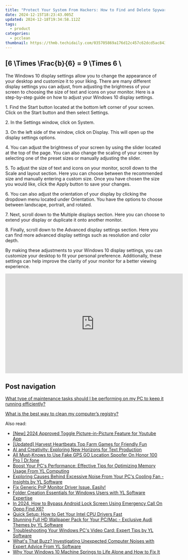 ```yaml
---
title: "Protect Your System From Hackers: How to Find and Delete Spyware, Malware Using YL Computing's Anti-Malicious Tools"
date: 2024-12-15T18:23:43.005Z
updated: 2024-12-18T19:34:58.112Z
tags:
  - product
categories:
  - pcclean
thumbnail: https://thmb.techidaily.com/035705869a176d12c457c62dcd5ac8433382a242da2e6ee8d5c9aeccc24af52d.jpg
---
```


## \[6 \Times \Frac{b}{6} = 9 \Times 6 \

The Windows 10 display settings allow you to change the appearance of your desktop and customize it to your liking. There are many different display settings you can adjust, from adjusting the brightness of your screen to choosing the size of text and icons on your monitor. Here is a step-by-step guide on how to adjust your Windows 10 display settings. 

1\. Find the Start button located at the bottom left corner of your screen. Click on the Start button and then select Settings.

2\. In the Settings window, click on System.

3\. On the left side of the window, click on Display. This will open up the display settings options. 

4\. You can adjust the brightness of your screen by using the slider located at the top of the page. You can also change the scaling of your screen by selecting one of the preset sizes or manually adjusting the slider.

5\. To adjust the size of text and icons on your monitor, scroll down to the Scale and layout section. Here you can choose between the recommended size and manually entering a custom size. Once you have chosen the size you would like, click the Apply button to save your changes.

6\. You can also adjust the orientation of your display by clicking the dropdown menu located under Orientation. You have the options to choose between landscape, portrait, and rotated.

7\. Next, scroll down to the Multiple displays section. Here you can choose to extend your display or duplicate it onto another monitor.

8\. Finally, scroll down to the Advanced display settings section. Here you can find more advanced display settings such as resolution and color depth. 

By making these adjustments to your Windows 10 display settings, you can customize your desktop to fit your personal preference. Additionally, these settings can help improve the clarity of your monitor for a better viewing experience.

<!-- affiliate ads begin -->
<iframe width="560" height="315" src="https://www.youtube.com/embed/RCYs8keh-Vs?si=uDC28-9yh-k6HLj4" title="YouTube video player" frameborder="0" allow="accelerometer; autoplay; clipboard-write; encrypted-media; gyroscope; picture-in-picture; web-share" referrerpolicy="strict-origin-when-cross-origin" allowfullscreen></iframe>
<!-- affiliate ads end -->

## Post navigation

[What type of maintenance tasks should I be performing on my PC to keep it running efficiently?](https://tools.techidaily.com/pcclean/products/)

[What is the best way to clean my computer’s registry?](https://tools.techidaily.com/pcclean/products/)

<ins class="adsbygoogle"
     style="display:block"
     data-ad-format="autorelaxed"
     data-ad-client="ca-pub-7571918770474297"
     data-ad-slot="1223367746"></ins>

<ins class="adsbygoogle"
     style="display:block"
     data-ad-client="ca-pub-7571918770474297"
     data-ad-slot="8358498916"
     data-ad-format="auto"
     data-full-width-responsive="true"></ins>

<span class="atpl-alsoreadstyle">Also read:</span>
<div><ul>
<li><a href="https://fox-hovers.techidaily.com/new-2024-approved-toggle-picture-in-picture-feature-for-youtube-app/"><u>[New] 2024 Approved Toggle Picture-in-Picture Feature for Youtube App</u></a></li>
<li><a href="https://visual-screen-recording.techidaily.com/updated-harvest-heartbeats-top-farm-games-for-friendly-fun/"><u>[Updated] Harvest Heartbeats Top Farm Games for Friendly Fun</u></a></li>
<li><a href="https://tech-revival.techidaily.com/ai-and-creativity-exploring-new-horizons-for-text-production/"><u>AI and Creativity: Exploring New Horizons for Text Production</u></a></li>
<li><a href="https://location-fake.techidaily.com/all-must-knows-to-use-fake-gps-go-location-spoofer-on-honor-100-pro-drfone-by-drfone-virtual-android/"><u>All Must-Knows to Use Fake GPS GO Location Spoofer On Honor 100 Pro | Dr.fone</u></a></li>
<li><a href="https://discover-able.techidaily.com/boost-your-pcs-performance-effective-tips-for-optimizing-memory-usage-from-yl-computing/"><u>Boost Your PC's Performance: Effective Tips for Optimizing Memory Usage From YL Computing</u></a></li>
<li><a href="https://discover-able.techidaily.com/exploring-causes-behind-excessive-noise-from-your-pcs-cooling-fan-insights-by-yl-software/"><u>Exploring Causes Behind Excessive Noise From Your PC's Cooling Fan - Insights by YL Software</u></a></li>
<li><a href="https://driver-error.techidaily.com/1721103466605-fix-generic-pnp-monitor-driver-issue-easily/"><u>Fix Generic PnP Monitor Driver Issue. Easily!</u></a></li>
<li><a href="https://discover-able.techidaily.com/folder-creation-essentials-for-windows-users-with-yl-software-expertise/"><u>Folder Creation Essentials for Windows Users with YL Software Expertise</u></a></li>
<li><a href="https://easy-unlock-android.techidaily.com/in-2024-how-to-bypass-android-lock-screen-using-emergency-call-on-oppo-find-x6-by-drfone-android/"><u>In 2024, How to Bypass Android Lock Screen Using Emergency Call On Oppo Find X6?</u></a></li>
<li><a href="https://hardware-updates.techidaily.com/1722975795502-quick-setup-how-to-get-your-intel-cpu-drivers-fast/"><u>Quick Setup: How to Get Your Intel CPU Drivers Fast</u></a></li>
<li><a href="https://discover-able.techidaily.com/stunning-full-hd-wallpaper-pack-for-your-pcmac-exclusive-audi-themes-by-yl-software/"><u>Stunning Full HD Wallpaper Pack for Your PC/Mac - Exclusive Audi Themes by YL Software</u></a></li>
<li><a href="https://discover-able.techidaily.com/troubleshooting-your-windows-pcs-video-card-expert-tips-by-yl-software/"><u>Troubleshooting Your Windows PC's Video Card: Expert Tips by YL Software</u></a></li>
<li><a href="https://discover-able.techidaily.com/whats-that-buzz-investigating-unexpected-computer-noises-with-expert-advice-from-yl-software/"><u>What's That Buzz? Investigating Unexpected Computer Noises with Expert Advice From YL Software</u></a></li>
<li><a href="https://win-howtos.techidaily.com/why-your-windows-10-machine-springs-to-life-alone-and-how-to-fix-it/"><u>Why Your Windows 10 Machine Springs to Life Alone and How to Fix It</u></a></li>
</ul></div>

